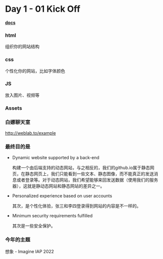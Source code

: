 # Day 1 - 01 Kick Off

**[docs](https://docs.google.com/presentation/d/1l67OznkGj_sopRDzieZOH6eq1zOu5iNqMO4hAOEf0sQ/edit#slide=id.g4c281c9bc6_4_186)**

### html 

组织你的网站结构

### css

个性化你的网站，比如字体颜色

### JS

放入图片、视频等

### Assets



### 白嫖聊天室

http://weblab.to/example



### 最终目的是

- Dynamic website supported by a back-end

  构建一个由后端支持的动态网站，与之相反的，我们的github.io属于静态网页，在静态网页上，我们只能看到一些文本、静态图像，而不能真正的发送消息或者登录等。对于动态网站，我们希望能够来回发送数据（使用我们的服务器），这就是静动态网站和静态网站的差异之一。

- Personalized experience based on user accounts

  其次，是个性化体验，张三和李四登录得到网站的内容是不一样的。

- Minimum security requirements fulfilled

  其次是一些安全保护。



### 今年的主题

想象 - Imagine IAP 2022





